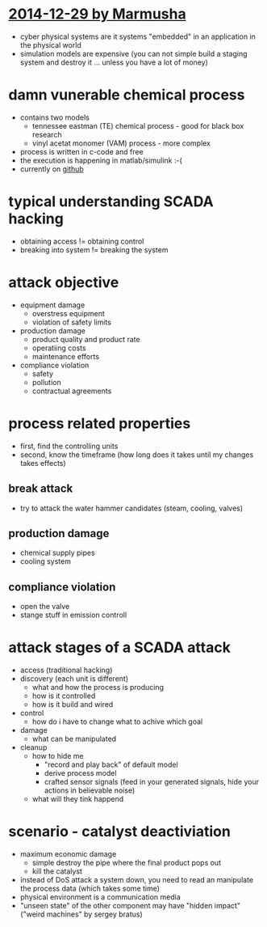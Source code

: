 # [2014-12-29 by Marmusha](https://events.ccc.de/congress/2014/Fahrplan/events/6463.html)

* cyber physical systems are it systems "embedded" in an application in the physical world
* simulation models are expensive (you can not simple build a staging system and destroy it ... unless you have a lot of money)

# damn vunerable chemical process

* contains two models
    * tennessee eastman (TE) chemical process - good for black box research
    * vinyl acetat monomer (VAM) process - more complex 
* process is written in c-code and free
* the execution is happening in matlab/simulink :-(
* currently on [github](https://github.com/satejnik)

# typical understanding SCADA hacking

* obtaining access != obtaining control
* breaking into system != breaking the system

# attack objective

* equipment damage
    * overstress equipment
    * violation of safety limits
* production damage
    * product quality and product rate
    * operatiing costs
    * maintenance efforts
* compliance violation
    * safety
    * pollution
    * contractual agreements

# process related properties

* first, find the controlling units
* second, know the timeframe (how long does it takes until my changes takes effects)

## break attack

* try to attack the water hammer candidates (steam, cooling, valves)

## production damage

* chemical supply pipes
* cooling system

## compliance violation

* open the valve
* stange stuff in emission controll

# attack stages of a SCADA attack

* access (traditional hacking)
* discovery (each unit is different)
    * what and how the process is producing
    * how is it controlled
    * how is it build and wired
* control
    * how do i have to change what to achive which goal
* damage
    * what can be manipulated
* cleanup
    * how to hide me
        * "record and play back" of default model
        * derive process model
        * crafted sensor signals (feed in your generated signals, hide your actions in believable noise)
    * what will they tink happend

# scenario - catalyst deactiviation

* maximum economic damage
    * simple destroy the pipe where the final product pops out
    * kill the catalyst
* instead of DoS attack a system down, you need to read an manipulate the process data (which takes some time)
* physical environment is a communication media
* "unseen state" of the other component may have "hidden impact" ("weird machines" by sergey bratus)
